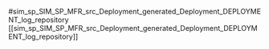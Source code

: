 #sim_sp_SIM_SP_MFR_src_Deployment_generated_Deployment_DEPLOYMENT_log_repository
[[sim_sp_SIM_SP_MFR_src_Deployment_generated_Deployment_DEPLOYMENT_log_repository]]
